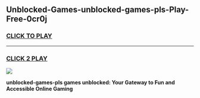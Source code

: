 
## Unblocked-Games-unblocked-games-pls-Play-Free-0cr0j
<h3>
<a href="https://premium76.site?title=unblocked-games-pls&ref=22A">CLICK TO PLAY</a></h3>
<hr>

<h3>
<a href="https://premium76.site?title=unblocked-games-pls&ref=22A">CLICK 2 PLAY</a>
  
</h3>

<a href="https://premium76.site?title=unblocked-games-pls&ref=22A"><img src="https://clearcache.store/games.png"></a>


**unblocked-games-pls games unblocked: Your Gateway to Fun and Accessible Online Gaming**
